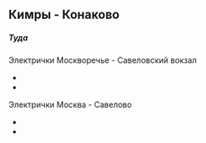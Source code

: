 ## Кимры - Конаково

##### Туда

Электрички Москворечье - Савеловский вокзал

- 
- 


Электрички Москва - Савелово

-
-



#####


#####


#####
